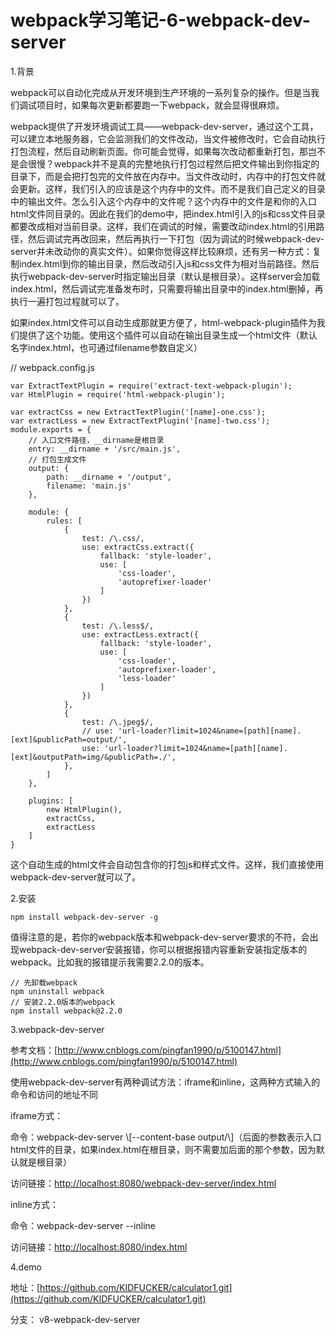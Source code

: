 # webpack学习笔记-6-webpack-dev-server

1.背景

webpack可以自动化完成从开发环境到生产环境的一系列复杂的操作。但是当我们调试项目时，如果每次更新都要跑一下webpack，就会显得很麻烦。



webpack提供了开发环境调试工具——webpack-dev-server，通过这个工具，可以建立本地服务器，它会监测我们的文件改动，当文件被修改时，它会自动执行打包流程，然后自动刷新页面。你可能会觉得，如果每次改动都重新打包，那岂不是会很慢？webpack并不是真的完整地执行打包过程然后把文件输出到你指定的目录下，而是会把打包完的文件放在内存中。当文件改动时，内存中的打包文件就会更新。这样，我们引入的应该是这个内存中的文件。而不是我们自己定义的目录中的输出文件。怎么引入这个内存中的文件呢？这个内存中的文件是和你的入口html文件同目录的。因此在我们的demo中，把index.html引入的js和css文件目录都要改成相对当前目录。这样，我们在调试的时候，需要改动index.html的引用路径，然后调试完再改回来，然后再执行一下打包（因为调试的时候webpack-dev-server并未改动你的真实文件）。如果你觉得这样比较麻烦，还有另一种方式：复制index.html到你的输出目录，然后改动引入js和css文件为相对当前路径。然后执行webpack-dev-server时指定输出目录（默认是根目录）。这样server会加载index.html，然后调试完准备发布时，只需要将输出目录中的index.html删掉，再执行一遍打包过程就可以了。



如果index.html文件可以自动生成那就更方便了，html-webpack-plugin插件为我们提供了这个功能。使用这个插件可以自动在输出目录生成一个html文件（默认名字index.html，也可通过filename参数自定义）

// webpack.config.js

```
var ExtractTextPlugin = require('extract-text-webpack-plugin');  
var HtmlPlugin = require('html-webpack-plugin');  

var extractCss = new ExtractTextPlugin('[name]-one.css');  
var extractLess = new ExtractTextPlugin('[name]-two.css');  
module.exports = {  
    // 入口文件路径，__dirname是根目录  
    entry: __dirname + '/src/main.js',  
    // 打包生成文件  
    output: {  
        path: __dirname + '/output',  
        filename: 'main.js'  
    },  

    module: {  
        rules: [  
            {  
                test: /\.css/,  
                use: extractCss.extract({  
                    fallback: 'style-loader',  
                    use: [  
                        'css-loader',  
                        'autoprefixer-loader'  
                    ]  
                })  
            },  
            {  
                test: /\.less$/,  
                use: extractLess.extract({  
                    fallback: 'style-loader',  
                    use: [  
                        'css-loader',  
                        'autoprefixer-loader',  
                        'less-loader'  
                    ]  
                })  
            },  
            {  
                test: /\.jpeg$/,  
                // use: 'url-loader?limit=1024&name=[path][name].[ext]&publicPath=output/',  
                use: 'url-loader?limit=1024&name=[path][name].[ext]&outputPath=img/&publicPath=./',  
            },  
        ]  
    },  

    plugins: [  
        new HtmlPlugin(),  
        extractCss,  
        extractLess  
    ]  
}
```

这个自动生成的html文件会自动包含你的打包js和样式文件。这样，我们直接使用webpack-dev-server就可以了。

2.安装

```
npm install webpack-dev-server -g
```

值得注意的是，若你的webpack版本和webpack-dev-server要求的不符，会出现webpack-dev-server安装报错，你可以根据报错内容重新安装指定版本的webpack。比如我的报错提示我需要2.2.0的版本。

```
// 先卸载webpack  
npm uninstall webpack  
// 安装2.2.0版本的webpack  
npm install webpack@2.2.0
```

3.webpack-dev-server

参考文档：[http://www.cnblogs.com/pingfan1990/p/5100147.html](http://www.cnblogs.com/pingfan1990/p/5100147.html)

使用webpack-dev-server有两种调试方法：iframe和inline，这两种方式输入的命令和访问的地址不同

iframe方式：

命令：webpack-dev-server \\[--content-base output/\\]（后面的参数表示入口html文件的目录，如果index.html在根目录，则不需要加后面的那个参数，因为默认就是根目录）

访问链接：[http://localhost:8080/webpack-dev-server/index.html](http://localhost:8080/webpack-dev-server/index.html)

inline方式：

命令：webpack-dev-server --inline

访问链接：[http://localhost:8080/index.html](http://localhost:8080/index.html)

4.demo

地址：[https://github.com/KIDFUCKER/calculator1.git](https://github.com/KIDFUCKER/calculator1.git)

分支： v8-webpack-dev-server

